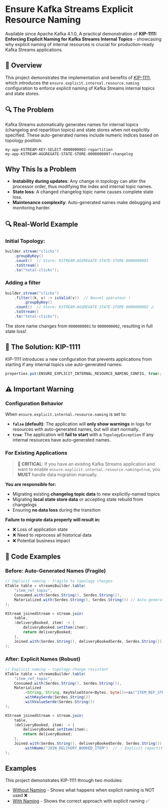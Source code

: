 # Ensure Kafka Streams Explicit Resource Naming
 
Available since Apache Kafka 4.1.0, A practical demonstration of **KIP-1111: Enforcing Explicit Naming for Kafka Streams Internal Topics** - showcasing why explicit naming of internal resources is crucial for production-ready Kafka Streams applications.

## 🎯 Overview

This project demonstrates the implementation and benefits of [KIP-1111](https://cwiki.apache.org/confluence/display/KAFKA/KIP-1111:+Enforcing+Explicit+Naming+for+Kafka+Streams+Internal+Topics), which introduces the `ensure.explicit.internal.resource.naming` configuration to enforce explicit naming of Kafka Streams internal topics and state stores.

## 🔍 The Problem

Kafka Streams automatically generates names for internal topics (changelog and repartition topics) and state stores when not explicitly specified. These auto-generated names include numeric indices based on topology position:

```
my-app-KSTREAM-KEY-SELECT-0000000003-repartition
my-app-KSTREAM-AGGREGATE-STATE-STORE-0000000007-changelog
```
## Why This Is a Problem

- **Instability during updates**: Any change in topology can alter the processor order, thus modifying the index and internal topic names.
- **State loss**: A changed changelog topic name causes complete state loss.
- **Maintenance complexity**: Auto-generated names make debugging and monitoring harder.

## 🔍 Real-World Example

### Initial Topology:

```java
builder.stream("clicks")
    .groupByKey()
    .count()  // Store: KSTREAM-AGGREGATE-STATE-STORE-0000000001
    .toStream()
    .to("total-clicks");
```

### Adding a filter

```java
builder.stream("clicks")
    .filter((k, v) -> isValid(v))  // Nouvel opérateur !
        .groupByKey()
    .count()  // Store: KSTREAM-AGGREGATE-STATE-STORE-0000000002 ⚠️
    .toStream()
    .to("total-clicks");
```

The store name changes from `0000000001` to `0000000002`, resulting in full state loss!

## 🚀 The Solution: KIP-1111

KIP-1111 introduces a new configuration that prevents applications from starting if any internal topics use auto-generated names:

```java
properties.put(ENSURE_EXPLICIT_INTERNAL_RESOURCE_NAMING_CONFIG, true);
```

## ⚠️ Important Warning

### Configuration Behavior

When `ensure.explicit.internal.resource.naming` is set to:

- **`false` (default)**: The application will **only show warnings** in logs for resources with auto-generated names, but will start normally.
- **`true`**: The application will **fail to start** with a `TopologyException` if any internal resources have auto-generated names.

### For Existing Applications

> **🚨 CRITICAL**: If you have an existing Kafka Streams application and want to enable `ensure.explicit.internal.resource.naming=true`, you **MUST** handle data migration manually.

**You are responsible for:**
- Migrating existing **changelog topic data** to new explicitly-named topics
- Migrating **local state store data** or accepting state rebuild from changelogs
- Ensuring **no data loss** during the transition

**Failure to migrate data properly will result in:**
- ❌ Loss of application state
- ❌ Need to reprocess all historical data
- ❌ Potential business impact

## 🔧 Code Examples

### Before: Auto-Generated Names (Fragile)

```java
// Implicit naming - fragile to topology changes
KTable table = streamsBuilder.table(
    "item_ref_topic",
    Consumed.with(Serdes.String(), Serdes.String()),
    Materialized.with(Serdes.String(), Serdes.String()) // Auto-generated store name
);

KStream joinedStream = stream.join(
    table,
    (deliveryBooked, item) -> {
        deliveryBooked.setItem(item);
        return deliveryBooked;
    },
    Joined.with(Serdes.String(), deliveryBookedSerde, Serdes.String()) // Auto-generated repartition topic
);
```

### After: Explicit Names (Robust)

```java
// Explicit naming - topology-change resistant
KTable table = streamsBuilder.table(
    "item_ref_topic",
    Consumed.with(Serdes.String(), Serdes.String()),
    Materialized
        .<String, String, KeyValueStore<Bytes, byte[]>>as("ITEM_REF_STORE")  // ✅ Explicit store name
        .withKeySerde(Serdes.String())
        .withValueSerde(Serdes.String())
);

KStream joinedStream = stream.join(
    table,
    (deliveryBooked, item) -> {
        deliveryBooked.setItem(item);
        return deliveryBooked;
    },
    Joined.with(Serdes.String(), deliveryBookedSerde, Serdes.String())
        .withName("JOIN_DELIVERY_BOOKED_ITEM")  // ✅ Explicit repartition topic name
);
```

## Examples

This project demonstrates KIP-1111 through two modules:

- [Without Naming](/without-naming) - Shows what happens when explicit naming is NOT used ❌
- [With Naming](/with-naming) - Shows the correct approach with explicit naming ✅
